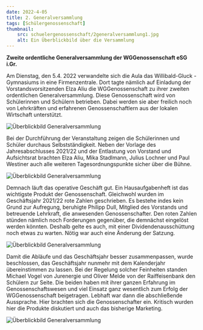 ```yaml
---
date: 2022-4-05
title: 2. Generalversammlung
tags: [Schülergenossenschaft]
thumbnail:
    src: schuelergenossenschaft/2generalversammlung1.jpg
    alt: Ein Überblickbild über die Versammlung
---
```


**Zweite ordentliche Generalversammlung der WGGenossenschaft eSG i.Gr.**

Am Dienstag, den 5.4. 2022 verwandelte sich die Aula das Willibald-Gluck -Gymnasiums in eine Firmenzentrale. Dort tagte nämlich auf Einladung der Vorstandsvorsitzenden Elza Aliu die WGGenossenschaft zu ihrer zweiten ordentlichen Generalversammlung. Diese Genossenschaft wird von Schülerinnen und Schülern betrieben. Dabei werden sie aber freilich noch von Lehrkräften und erfahrenen Genossenschaftlern aus der lokalen Wirtschaft unterstützt.

![Überblickbild Generalversammlung](/images/schuelergenossenschaft/2generalversammlung1.jpg)

Bei der Durchführung der Veranstaltung zeigen die Schülerinnen und Schüler durchaus Selbstständigkeit. Neben der Vorlage des Jahresabschlusses 2021/22 und der Entlastung von Vorstand und Aufsichtsrat brachten Elza Aliu, Mika Stadlmann, Julius Lochner und Paul Westiner auch alle weiteren Tagesordnungspunkte sicher über die Bühne.

![Überblickbild Generalversammlung](/images/schuelergenossenschaft/2generalversammlung2.jpg)

Demnach läuft das operative Geschäft gut. Ein Hausaufgabenheft ist das wichtigste Produkt der Genossenschaft. Gleichwohl wurden im Geschäftsjahr 2021/22 rote Zahlen geschrieben. Es bestehe indes kein Grund zur Aufregung, beruhigte Philipp Dull, Mitglied des Vorstands und betreuende Lehrkraft, die anwesenden Genossenschafter. Den roten Zahlen stünden nämlich noch Forderungen gegenüber, die demnächst eingelöst werden könnten. Deshalb gelte es auch, mit einer Dividendenausschüttung noch etwas zu warten. Nötig war auch eine Änderung der Satzung.


![Überblickbild Generalversammlung](/images/schuelergenossenschaft/2generalversammlung3.jpg)

Damit die Abläufe und das Geschäftsjahr besser zusammenpassen, wurde beschlossen, das Geschäftsjahr nunmehr mit dem Kalenderjahr übereinstimmen zu lassen. Bei der Regelung solcher Feinheiten standen Michael Vogel von Jurenergie und Oliver Melde von der Raiffeisenbank den Schülern zur Seite. Die beiden haben mit ihrer ganzen Erfahrung im Genossenschaftswesen und viel Einsatz ganz wesentlich zum Erfolg der WGGenossenschaft beigetragen. Lebhaft war dann die abschließende Aussprache. Hier brachten sich die Genossenschafter ein. Kritisch wurden hier die Produkte diskutiert und auch das bisherige Marketing. 


![Überblickbild Generalversammlung](/images/schuelergenossenschaft/2generalversammlung4.jpg)
